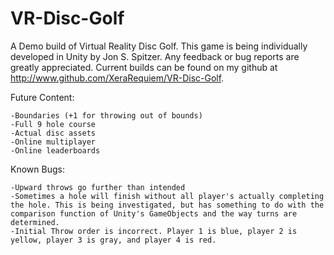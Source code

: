 # VR-Disc-Golf

A Demo build of Virtual Reality Disc Golf. This game is being individually developed in Unity by Jon S. Spitzer. Any feedback or bug reports are greatly appreciated. Current builds can be found on my github at http://www.github.com/XeraRequiem/VR-Disc-Golf.

Future Content:

    -Boundaries (+1 for throwing out of bounds)
    -Full 9 hole course
    -Actual disc assets
    -Online multiplayer
    -Online leaderboards

Known Bugs:

    -Upward throws go further than intended
    -Sometimes a hole will finish without all player's actually completing the hole. This is being investigated, but has something to do with the comparison function of Unity's GameObjects and the way turns are determined.
    -Initial Throw order is incorrect. Player 1 is blue, player 2 is yellow, player 3 is gray, and player 4 is red.
